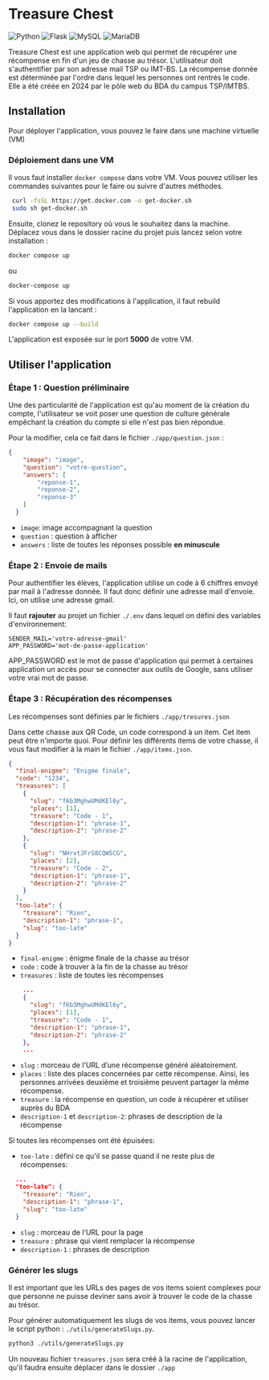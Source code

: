 # Treasure Chest

<span>
<img alt="Python" src="https://img.shields.io/badge/Python-3776AB?style=for-the-badge&logo=python&logoColor=white">
</span>
<span>
<img alt="Flask" src="https://img.shields.io/badge/Flask-000000?style=for-the-badge&logo=flask&logoColor=white">
</span>
<span>
<img alt="MySQL" src="https://img.shields.io/badge/MySQL-00000F?style=for-the-badge&logo=mysql&logoColor=white">
</span>
<span>
<img alt="MariaDB" src="https://img.shields.io/badge/MariaDB-003545?style=for-the-badge&logo=mariadb&logoColor=white">
</span>


Treasure Chest est une application web qui permet de récupérer une récompense en fin d'un jeu de chasse au trésor. L'utilisateur doit s'authentifier par son adresse mail TSP ou IMT-BS. La récompense donnée est déterminée par l'ordre dans lequel les personnes ont rentrés le code. Elle a été créée en 2024 par le pôle web du BDA du campus TSP/IMTBS.

## Installation

Pour déployer l'application, vous pouvez le faire dans une machine virtuelle (VM)

### Déploiement dans une VM

Il vous faut installer `docker compose` dans votre VM. Vous pouvez utiliser les commandes suivantes pour le faire ou suivre d'autres méthodes.

```bash
 curl -fsSL https://get.docker.com -o get-docker.sh
 sudo sh get-docker.sh
```

Ensuite, clonez le repository où vous le souhaitez dans la machine. Déplacez vous dans le dossier racine du projet puis lancez selon votre installation :

```bash
docker compose up
```

ou

```bash
docker-compose up
```

Si vous apportez des modifications à l'application, il faut rebuild l'application en la lancant : 
```bash
docker compose up --build
```

L'application est exposée sur le port **5000** de votre VM.

## Utiliser l'application

### Étape 1 : Question préliminaire

Une des particularité de l'application est qu'au moment de la création du compte, l'utilisateur se voit poser une question de culture générale empêchant la création du compte si elle n'est pas bien répondue.

Pour la modifier, cela ce fait dans le fichier `./app/question.json` :

```json
{
    "image": "image",
    "question": "votre-question",
    "answers": [
        "reponse-1",
        "reponse-2",
        "reponse-3"
    ]
  }
```
- `image`: image accompagnant la question
- `question` : question à afficher
- `answers` : liste de toutes les réponses possible <b>en minuscule</b>

### Étape 2 : Envoie de mails

Pour authentifier les élèves, l'application utilise un code à 6 chiffres envoyé par mail à l'adresse donnée. Il faut donc définir une adresse mail d'envoie. Ici, on utilise une adresse gmail.

Il faut <b>rajouter</b> au projet un fichier `./.env` dans lequel on défini des variables d'environnement:
```
SENDER_MAIL='votre-adresse-gmail'
APP_PASSWORD='mot-de-passe-application'
```

APP_PASSWORD est le mot de passe d'application qui permet à certaines application un accès pour se connecter aux outils de Google, sans utiliser votre vrai mot de passe.

### Étape 3 : Récupération des récompenses

Les récompenses sont définies par le fichiers `./app/tresures.json`

Dans cette chasse aux QR Code, un code correspond à un item. Cet item peut être n'importe quoi. Pour définir les différents items de votre chasse, il vous faut modifier à la main le fichier `./app/items.json`.

```json
{
  "final-enigme": "Enigme finale",
  "code": "1234",
  "treasures": [
    {
      "slug": "f6b3MghwUMdKEl6y",
      "places": [1],
      "treasure": "Code - 1",
      "description-1": "phrase-1",
      "description-2": "phrase-2"
    },
    {
      "slug": "NHrvtJFrS8CQW5CG",
      "places": [2],
      "treasure": "Code - 2",
      "description-1": "phrase-1",
      "description-2": "phrase-2"
    }
  ],
  "too-late": {
    "treasure": "Rien",
    "description-1": "phrase-1",
    "slug": "too-late"
  }
}
```
- `final-enigme` : énigme finale de la chasse au trésor
- `code` : code à trouver à la fin de la chasse au trésor
- `treasures` : liste de toutes les récompenses
```json
    ...
    {
      "slug": "f6b3MghwUMdKEl6y",
      "places": [1],
      "treasure": "Code - 1",
      "description-1": "phrase-1",
      "description-2": "phrase-2"
    },
    ...
```
- `slug` : morceau de l’URL d’une récompense généré aléatoirement.
- `places` : liste des places concernées par cette récompense. Ainsi, les personnes arrivées deuxième et troisième peuvent partager la même récompense.
- `treasure` : la récompense en question, un code à récupérer et utiliser auprès du BDA
- `description-1` et `description-2`: phrases de description de la récompense

Si toutes les récompenses ont été épuisées:

- `too-late` : défini ce qu'il se passe quand il ne reste plus de récompenses:
```json
  ...
  "too-late": {
    "treasure": "Rien",
    "description-1": "phrase-1",
    "slug": "too-late"
  }
```
- `slug` : morceau de l’URL pour la page
- `treasure` : phrase qui vient remplacer la récompense
- `description-1` : phrases de description


### Générer les slugs

Il est important que les URLs des pages de vos items soient complexes pour que personne ne puisse deviner sans avoir à trouver le code de la chasse au trésor.

Pour générer automatiquement les slugs de vos items, vous pouvez lancer le script python : `./utils/generateSlugs.py`.

```bash
python3 ./utils/generateSlugs.py
```

Un nouveau fichier `treasures.json` sera créé à la racine de l'application, qu'il faudra ensuite déplacer dans le dossier `./app`